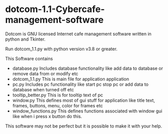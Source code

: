 # dotcom-1.1-Cybercafe-management-software
Dotcom is GNU licensed Internet cafe management software written in python and Tkinter.

Run dotcom_1.1.py with python version v3.8 or greater.

This Software contains
- database.py            Includes database functionality like add data to database or remove data from or modify etc
- dotcom_1.1.py          This is main file for application application
- pc.py                  Includes pc functionality like start pc stop pc or add data to database when turned off etc
- tooltip_better.py      This is for tooltip text of pc
- window.py              This defines most of gui stuff for application like title text, frames, buttons, menu, color for frames etc
- window_functions.py    This defines functions associated with window gui like when i press x button do this.


This software may not be perfect but it is possible to make it with your help.
